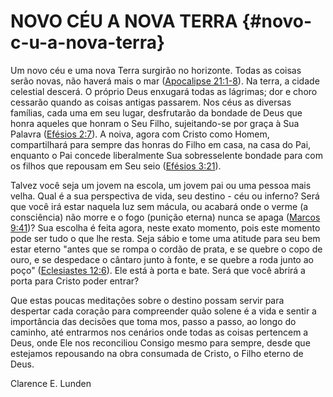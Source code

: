 # NOVO CÉU A NOVA TERRA {#novo-c-u-a-nova-terra}

Um novo céu e uma nova Terra surgirão no horizonte. Todas as coisas serão novas, não haverá mais o mar ([Apocalipse 21:1-8](http://bibliaonline.com.br/acf/ap/21/1-8)). Na terra, a cidade celestial descerá. O próprio Deus enxugará todas as lágrimas; dor e choro cessarão quando as coisas antigas passarem. Nos céus as diversas famílias, cada uma em seu lugar, desfrutarão da bondade de Deus que honra aqueles que honram o Seu Filho, sujeitando-se por graça à Sua Palavra ([Efésios 2:7](http://bibliaonline.com.br/acf/ef/2/7)). A noiva, agora com Cristo como Homem, compartilhará para sempre das honras do Filho em casa, na casa do Pai, enquanto o Pai concede liberalmente Sua sobresselente bondade para com os filhos que repousam em Seu seio ([Efésios 3:21](http://bibliaonline.com.br/acf/ef/3/21)).

Talvez você seja um jovem na escola, um jovem pai ou uma pessoa mais velha. Qual é a sua perspectiva de vida, seu destino - céu ou inferno? Será que você irá estar naquela luz sem mácula, ou acabará onde o verme (a consciência) não morre e o fogo (punição eterna) nunca se apaga ([Marcos 9:41](http://bibliaonline.com.br/acf/mc/9/41))? Sua escolha é feita agora, neste exato momento, pois este momento pode ser tudo o que lhe resta. Seja sábio e tome uma atitude para seu bem estar eterno &quot;antes que se rompa o cordão de prata, e se quebre o copo de ouro, e se despedace o cântaro junto à fonte, e se quebre a roda junto ao poço&quot; ([Eclesiastes 12:6](http://bibliaonline.com.br/acf/ec/12/6)). Ele está à porta e bate. Será que você abrirá a porta para Cristo poder entrar?

Que estas poucas meditações sobre o destino possam servir para despertar cada coração para compreender quão solene é a vida e sentir a importância das decisões que toma mos, passo a passo, ao longo do caminho, até entrarmos nos cenários onde todas as coisas pertencem a Deus, onde Ele nos reconciliou Consigo mesmo para sempre, desde que estejamos repousando na obra consumada de Cristo, o Filho eterno de Deus.

Clarence E. Lunden